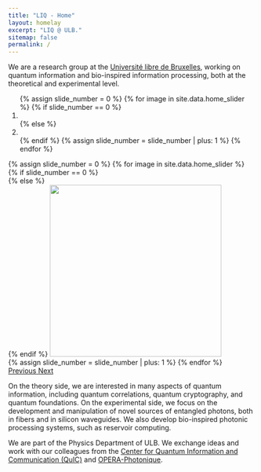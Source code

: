 ```yaml
---
title: "LIQ - Home"
layout: homelay
excerpt: "LIQ @ ULB."
sitemap: false
permalink: /
---
```


We are a research group at the [Université libre de Bruxelles](http://www.ulb.be), working on quantum information and bio-inspired information processing, both at the theoretical and experimental level.



<div markdown="0" id="carousel" class="carousel slide" data-ride="carousel" data-interval="4000" data-pause="hover">
  <!-- Menu -->
  <ol class="carousel-indicators">
    {% assign slide_number = 0 %}
    {% for image in site.data.home_slider %}
    {% if slide_number == 0 %}
    <li data-target="#carousel" data-slide-to="{{ slide_number }}" class="active"></li>
    {% else %}
    <li data-target="#carousel" data-slide-to="{{ slide_number }}"></li>
    {% endif %}
    {% assign slide_number = slide_number | plus: 1 %}
    {% endfor %}
  </ol>

  <!-- Items -->
  <div class="carousel-inner" markdown="0">
    {% assign slide_number = 0 %}
    {% for image in site.data.home_slider %}
    {% if slide_number == 0 %}
    <div class="item active">
    {% else %}
    <div class="item">
    {% endif %}
      <img class="centerd-image" src="{{ site.url }}{{ site.baseurl }}/images/home/{{ image.name }}" style="height: 350px">
    </div>
    {% assign slide_number = slide_number | plus: 1 %}
    {% endfor %}
  </div>
  <a class="left carousel-control" href="#carousel" role="button" data-slide="prev">
    <span class="glyphicon glyphicon-chevron-left" aria-hidden="true"></span>
    <span class="sr-only">Previous</span>
  </a>
  <a class="right carousel-control" href="#carousel" role="button" data-slide="next">
    <span class="glyphicon glyphicon-chevron-right" aria-hidden="true"></span>
    <span class="sr-only">Next</span>
  </a>
</div>



On the theory side, we are interested in many aspects of quantum information, including quantum correlations, quantum cryptography, and quantum foundations. On the experimental side, we focus on the development and manipulation of novel sources of entangled photons, both in fibers and in silicon waveguides. We also develop bio-inspired photonic processing systems, such as reservoir computing.

We are part of the Physics Department of ULB. We exchange ideas and work with our colleagues from the [Center for Quantum Information and Communication (QuIC)](http://quic.ulb.ac.be/) and [OPERA-Photonique](http://www.ulb.ac.be/polytech/soa/index.html).
